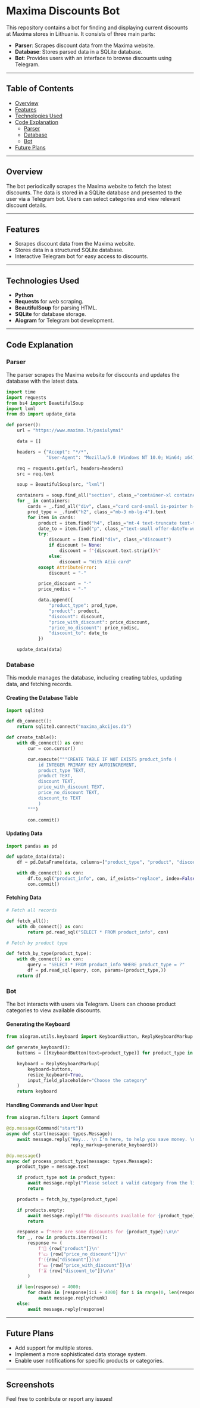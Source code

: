 # Maxima Discounts Bot

This repository contains a bot for finding and displaying current discounts at Maxima stores in Lithuania. It consists of three main parts:

- **Parser**: Scrapes discount data from the Maxima website.
- **Database**: Stores parsed data in a SQLite database.
- **Bot**: Provides users with an interface to browse discounts using Telegram.

---

## Table of Contents

- [Overview](#overview)
- [Features](#features)
- [Technologies Used](#technologies-used)
- [Code Explanation](#code-explanation)
  - [Parser](#parser)
  - [Database](#database)
  - [Bot](#bot)
- [Future Plans](#future-plans)

---

## Overview

The bot periodically scrapes the Maxima website to fetch the latest discounts. The data is stored in a SQLite database and presented to the user via a Telegram bot. Users can select categories and view relevant discount details.

---

## Features

- Scrapes discount data from the Maxima website.
- Stores data in a structured SQLite database.
- Interactive Telegram bot for easy access to discounts.

---

## Technologies Used

- **Python**
- **Requests** for web scraping.
- **BeautifulSoup** for parsing HTML.
- **SQLite** for database storage.
- **Aiogram** for Telegram bot development.

---

## Code Explanation

### Parser

The parser scrapes the Maxima website for discounts and updates the database with the latest data.

```python
import time
import requests
from bs4 import BeautifulSoup
import lxml
from db import update_data

def parser():
    url = "https://www.maxima.lt/pasiulymai"

    data = []

    headers = {"Accept": "*/*",
               "User-Agent": "Mozilla/5.0 (Windows NT 10.0; Win64; x64) AppleWebKit/537.36 (KHTML, like Gecko) Chrome/131.0.0.0 Safari/537.36"}

    req = requests.get(url, headers=headers)
    src = req.text

    soup = BeautifulSoup(src, "lxml")

    containers = soup.find_all("section", class_="container-xl container-fluid my-5 my-lg-6")
    for _ in containers:
        cards = _.find_all("div", class_="card card-small is-pointer h-100")
        prod_type = _.find("h2", class_="mb-3 mb-lg-4").text
        for item in cards:
            product = item.find("h4", class_="mt-4 text-truncate text-truncate--2").text.strip()
            date_to = item.find("p", class_="text-small offer-dateTo-wrapper d-inline-block").find("span").text.strip()
            try:
                discount = item.find("div", class_="discount")
                if discount != None:
                    discount = f"{discount.text.strip()}%"
                else:
                    discount = "With Ačiū card"
            except AttributeError:
                discount = "-"

            price_discount = "-"
            price_nodisc = "-"

            data.append({
                "product_type": prod_type,
                "product": product,
                "discount": discount,
                "price_with_discount": price_discount,
                "price_no_discount": price_nodisc,
                "discount_to": date_to
            })

    update_data(data)
```

### Database

This module manages the database, including creating tables, updating data, and fetching records.

#### Creating the Database Table

```python
import sqlite3

def db_connect():
    return sqlite3.connect("maxima_akcijos.db")

def create_table():
    with db_connect() as con:
        cur = con.cursor()

        cur.execute("""CREATE TABLE IF NOT EXISTS product_info (
            id INTEGER PRIMARY KEY AUTOINCREMENT,
            product_type TEXT,
            product TEXT,
            discount TEXT,
            price_with_discount TEXT,
            price_no_discount TEXT,
            discount_to TEXT
            )
        """)

        con.commit()
```

#### Updating Data

```python
import pandas as pd

def update_data(data):
    df = pd.DataFrame(data, columns=["product_type", "product", "discount", "price_with_discount", "price_no_discount", "discount_to"])

    with db_connect() as con:
        df.to_sql("product_info", con, if_exists="replace", index=False)
        con.commit()
```

#### Fetching Data

```python
# Fetch all records

def fetch_all():
    with db_connect() as con:
        return pd.read_sql("SELECT * FROM product_info", con)

# Fetch by product type

def fetch_by_type(product_type):
    with db_connect() as con:
        query = "SELECT * FROM product_info WHERE product_type = ?"
        df = pd.read_sql(query, con, params=(product_type,))
    return df
```

### Bot

The bot interacts with users via Telegram. Users can choose product categories to view available discounts.

#### Generating the Keyboard

```python
from aiogram.utils.keyboard import KeyboardButton, ReplyKeyboardMarkup

def generate_keyboard():
    buttons = [[KeyboardButton(text=product_type)] for product_type in product_types]

    keyboard = ReplyKeyboardMarkup(
        keyboard=buttons,
        resize_keyboard=True,
        input_field_placeholder="Choose the category"
    )
    return keyboard
```

#### Handling Commands and User Input

```python
from aiogram.filters import Command

@dp.message(Command("start"))
async def start(message: types.Message):
    await message.reply("Hey... \n I'm here, to help you save money. \n I will find you discounts at Maxima shop in Lithuania",
                        reply_markup=generate_keyboard())

@dp.message()
async def process_product_type(message: types.Message):
    product_type = message.text

    if product_type not in product_types:
        await message.reply("Please select a valid category from the list.")
        return

    products = fetch_by_type(product_type)

    if products.empty:
        await message.reply(f"No discounts available for {product_type}.")
        return

    response = f"Here are some discounts for {product_type}:\n\n"
    for _, row in products.iterrows():
        response += (
            f'🛒 {row["product"]}\n'
            f'💵 {row["price_no_discount"]}\n'
            f'({row["discount"]})\n'
            f'💵 {row["price_with_discount"]}\n'
            f'⏳ {row["discount_to"]}\n\n'
        )

    if len(response) > 4000:
        for chunk in [response[i:i + 4000] for i in range(0, len(response), 4000)]:
            await message.reply(chunk)
    else:
        await message.reply(response)
```

---

## Future Plans

- Add support for multiple stores.
- Implement a more sophisticated data storage system.
- Enable user notifications for specific products or categories.

---

## Screenshots



Feel free to contribute or report any issues!
